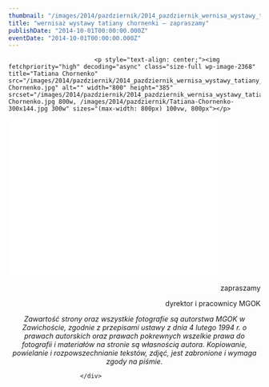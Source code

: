 ```yaml
---
thumbnail: "/images/2014/pazdziernik/2014_pazdziernik_wernisa_wystawy_tatiany_chornenki_zapraszamy_2014_10_wernisa_wystawy_tatiany_chornenki_zapraszamy_Tatiana-Chornenko.jpg"
title: "wernisaż wystawy tatiany chornenki – zapraszamy"
publishDate: "2014-10-01T00:00:00.000Z"
eventDate: "2014-10-01T00:00:00.000Z"
---
```


<div class="entry-content">
							
							<p style="text-align: center;"><img fetchpriority="high" decoding="async" class="size-full wp-image-2368" title="Tatiana Chornenko" src="/images/2014/pazdziernik/2014_pazdziernik_wernisa_wystawy_tatiany_chornenki_zapraszamy_2014_10_wernisa_wystawy_tatiany_chornenki_zapraszamy_Tatiana-Chornenko.jpg" alt="" width="800" height="385" srcset="/images/2014/pazdziernik/2014_pazdziernik_wernisa_wystawy_tatiany_chornenki_zapraszamy_2014_10_wernisa_wystawy_tatiany_chornenki_zapraszamy_Tatiana-Chornenko.jpg 800w, /images/2014/pazdziernik/Tatiana-Chornenko-300x144.jpg 300w" sizes="(max-width: 800px) 100vw, 800px"></p>
<p><iframe src="//www.youtube.com/embed/UdZhAbWUfUw" frameborder="0" width="420" height="315"></iframe></p>
<p style="text-align: right;">zapraszamy</p>
<p style="text-align: right;">dyrektor i pracownicy MGOK</p>
<p style="text-align: center;"><em>Zawartość strony oraz wszystkie fotografie są autorstwa MGOK w Zawichoście, zgodnie z przepisami ustawy z dnia 4 lutego 1994 r. o prawach autorskich oraz prawach pokrewnych wszelkie prawa do fotografii i materiałów na stronie są własnością autora. Kopiowanie, powielanie i rozpowszechnianie tekstów, zdjęć, jest zabronione i wymaga zgody na piśmie.</em></p>
						
						</div>
